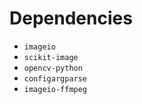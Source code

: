 

# Dependencies

- `imageio`
- `scikit-image`
- `opencv-python`
- `configargparse`
- `imageio-ffmpeg`